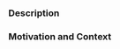 ### Description
<!-- - Describe your changes. -->

### Motivation and Context
<!-- - Why is this change required? What problem does it solve? -->
<!-- - If it fixes an open issue, please link to the issue here. -->
